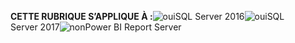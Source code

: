 **CETTE RUBRIQUE S’APPLIQUE À :**![oui](media/yes.png)SQL Server 2016![oui](media/yes.png)SQL Server 2017![non](media/no.png)Power BI Report Server